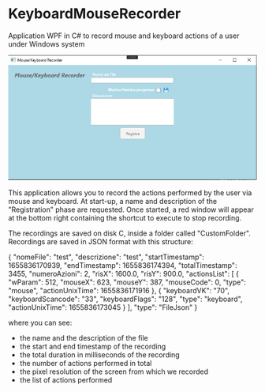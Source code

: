 # KeyboardMouseRecorder
Application WPF in C# to record mouse and keyboard actions of a user under Windows system

![screenshot app](images/screenshot.PNG)

This application allows you to record the actions performed by the user via mouse and keyboard.
At start-up, a name and description of the "Registration" phase are requested. Once started, a red window will appear at the bottom right containing the shortcut to execute to stop recording.

The recordings are saved on disk C, inside a folder called "CustomFolder". Recordings are saved in JSON format with this structure:

{
  "nomeFile": "test",
  "descrizione": "test",
  "startTimestamp": 1655836170939,
  "endTimestamp": 1655836174394,
  "totalTimestamp": 3455,
  "numeroAzioni": 2,
  "risX": 1600.0,
  "risY": 900.0,
  "actionsList": [
    {
      "wParam": 512,
      "mouseX": 623,
      "mouseY": 387,
      "mouseCode": 0,
      "type": "mouse",
      "actionUnixTime": 1655836171916
    },
    {
      "keyboardVK": "70",
      "keyboardScancode": "33",
      "keyboardFlags": "128",
      "type": "keyboard",
      "actionUnixTime": 1655836173045
    }
  ],
  "type": "FileJson"
}

where you can see:
- the name and the description of the file
- the start and end timestamp of the recording 
- the total duration in milliseconds of the recording
- the number of actions performed in total
- the pixel resolution of the screen from which we recorded
- the list of actions performed
